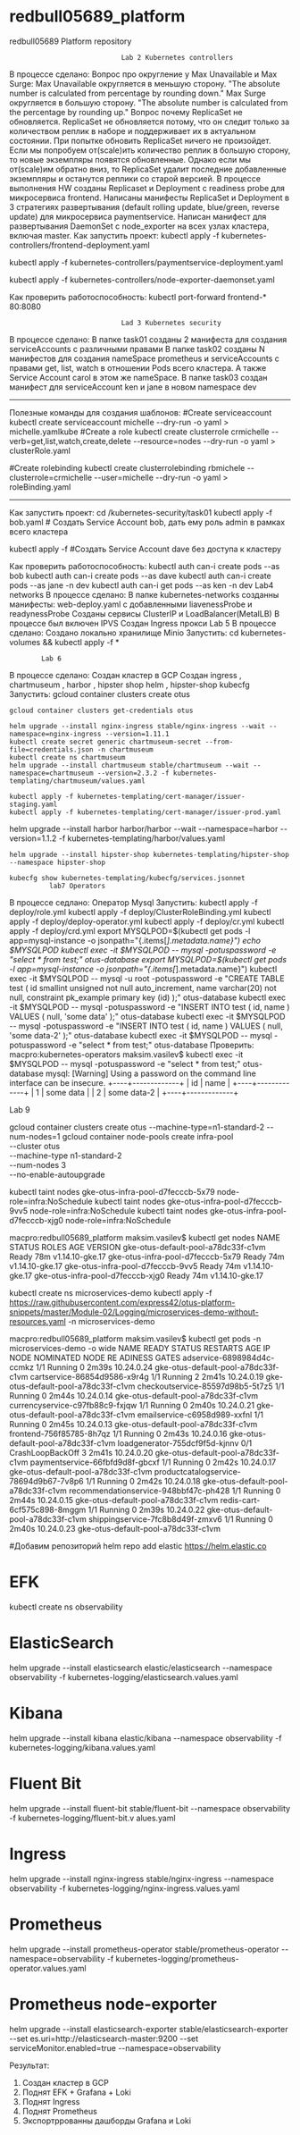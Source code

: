 # redbull05689_platform
redbull05689 Platform repository


                                Lab 2 Kubernetes controllers
В процессе сделано:
Вопрос про округление у Max Unavailable и Max Surge:
Max Unavailable округляется в меньшую сторону. "The absolute number is calculated from percentage by rounding down."
Max Surge округляется в большую сторону. "The absolute number is calculated from the percentage by rounding up."
Вопрос почему ReplicaSet не обновляется.
ReplicaSet не обновляется потому, что он следит только за количеством реплик в наборе и поддерживает их в актуальном состоянии.
При попытке обновить ReplicaSet ничего не произойдет. Если мы попробуем от(scale)ить количество реплик в большую сторону, то новые экземпляры появятся обновленные. Однако если мы от(scale)им обратно вниз, то ReplicaSet удалит последние добавленные экземпляры и останутся реплики со старой версией.
В процессе выполнения HW созданы Replicaset и Deployment с readiness probe для микросервиса frontend.
Написаны манифесты ReplicaSet и Deployment в 3 стратегиях развертывания (default rolling update, blue/green, reverse update) для микросервиса paymentservice.
Написан манифест для развертывания DaemonSet с node_exporter на всех узлах кластера, включая master.
Как запустить проект:
kubectl apply -f kubernetes-controllers/frontend-deployment.yaml

kubectl apply -f kubernetes-controllers/paymentservice-deployment.yaml

kubectl apply -f kubernetes-controllers/node-exporter-daemonset.yaml

Как проверить работоспособность:
kubectl port-forward frontend-* 80:8080

                                Lad 3 Kubernetes security

В процессе сделано:
В папке task01 созданы 2 манифеста для создания serviceAccounts  c различными правами
В папке task02 созданы N манифестов для создания  nameSpace prometheus и serviceAccounts  c  правами get, list, watch в отношении Pods всего кластера. А также Service Account carol в этом же nameSpace.
В папке task03 создан манифест для serviceAccount ken и jane в новом namespace dev

-------
Полезные команды для создания шаблонов:
#Create serviceaccount
kubectl create serviceaccount michelle --dry-run -o yaml > michelle.yamlkube
#Create a role
kubectl create clusterrole crmichelle --verb=get,list,watch,create,delete --resource=nodes  --dry-run -o yaml > clusterRole.yaml

#Create rolebinding
kubectl create clusterrolebinding rbmichele --clusterrole=crmichelle --user=michelle  --dry-run -o yaml > roleBinding.yaml


--------

Как запустить проект:
cd /kubernetes-security/task01
kubectl apply -f bob.yaml # Создать Service Account bob, дать ему роль admin в рамках всего
кластера

kubectl apply -f #Создать Service Account dave без доступа к кластеру

Как проверить работоспособность:
kubectl auth can-i create pods --as bob
kubectl auth can-i create pods --as dave
kubectl auth can-i create pods --as jane -n dev
kubectl auth can-i get pods --as ken -n dev
                                    Lab4 networks
В процессе сделано:
В папке kubernetes-networks созданны манифесты:
    web-deploy.yaml с добавленными liavenessProbe и readynessProbe
    Созданы сервисы ClusterIP и LoadBalancer(MetalLB)
    В процессе был включен IPVS
    Создан Ingress прокси
            Lab 5
В процессе сделано:
    Создано локально хранилище Minio
Запустить:
   cd kubernetes-volumes && kubectl apply -f *


   

            Lab 6
В процессе сделано:
    Создан кластер в GCP
    Создан ingress , chartmuseum , harbor , hipster shop helm , hipster-shop kubecfg
Запустить:
    gcloud container clusters create otus 

    gcloud container clusters get-credentials otus

    helm upgrade --install nginx-ingress stable/nginx-ingress --wait --namespace=nginx-ingress --version=1.11.1
    kubectl create secret generic chartmuseum-secret --from-file=credentials.json -n chartmuseum
    kubectl create ns chartmuseum
    helm upgrade --install chartmuseum stable/chartmuseum --wait --namespace=chartmuseum --version=2.3.2 -f kubernetes-templating/chartmuseum/values.yaml
   
    kubectl apply -f kubernetes-templating/cert-manager/issuer-staging.yaml 
    kubectl apply -f kubernetes-templating/cert-manager/issuer-prod.yaml 

   helm upgrade --install harbor harbor/harbor --wait --namespace=harbor --version=1.1.2 -f kubernetes-templating/harbor/values.yaml 

    helm upgrade --install hipster-shop kubernetes-templating/hipster-shop --namespace hipster-shop

    kubecfg show kubernetes-templating/kubecfg/services.jsonnet 
              lab7 Operators
   В процессе седлано:
    Оператор Mysql
   Запустить:
     kubectl apply -f deploy/role.yml 
     kubectl apply -f deploy/ClusterRoleBinding.yml 
     kubectl apply -f deploy/deploy-operator.yml 
     kubectl apply -f deploy/cr.yml
     kubectl apply -f deploy/crd.yml
export MYSQLPOD=$(kubectl get pods -l app=mysql-instance -o jsonpath="{.items[*].metadata.name}")
   echo $MYSQLPOD
    kubectl exec -it $MYSQLPOD -- mysql -potuspassword -e "select * from test;" otus-database
    export MYSQLPOD=$(kubectl get pods -l app=mysql-instance -o jsonpath="{.items[*].metadata.name}")
    kubectl exec -it $MYSQLPOD -- mysql -u root -potuspassword -e "CREATE TABLE test ( id smallint unsigned not null auto_increment, name varchar(20) not null, constraint pk_example primary key (id) );" otus-database
    kubectl exec -it $MYSQLPOD -- mysql -potuspassword -e "INSERT INTO test ( id, name ) VALUES ( null, 'some data' );" otus-database
    kubectl exec -it $MYSQLPOD -- mysql -potuspassword -e "INSERT INTO test ( id, name ) VALUES ( null, 'some data-2' );" otus-database
    kubectl exec -it $MYSQLPOD -- mysql -potuspassword -e "select * from test;" otus-database
    Проверить:
    macpro:kubernetes-operators maksim.vasilev$ kubectl exec -it $MYSQLPOD -- mysql -potuspassword -e "select * from test;" otus-database
mysql: [Warning] Using a password on the command line interface can be insecure.
+----+-------------+
| id | name        |
+----+-------------+
|  1 | some data   |
|  2 | some data-2 |
+----+-------------+

Lab 9

gcloud container clusters create otus --machine-type=n1-standard-2 --num-nodes=1
gcloud container node-pools create infra-pool \
      --cluster otus \
      --machine-type n1-standard-2 \
      --num-nodes 3 \
      --no-enable-autoupgrade

kubectl taint nodes gke-otus-infra-pool-d7fecccb-5x79 node-role=infra:NoSchedule
kubectl taint nodes gke-otus-infra-pool-d7fecccb-9vv5 node-role=infra:NoSchedule
kubectl taint nodes gke-otus-infra-pool-d7fecccb-xjg0 node-role=infra:NoSchedule

macpro:redbull05689_platform maksim.vasilev$ kubectl get nodes
NAME                                  STATUS   ROLES    AGE   VERSION
gke-otus-default-pool-a78dc33f-c1vm   Ready    <none>   78m   v1.14.10-gke.17
gke-otus-infra-pool-d7fecccb-5x79     Ready    <none>   74m   v1.14.10-gke.17
gke-otus-infra-pool-d7fecccb-9vv5     Ready    <none>   74m   v1.14.10-gke.17
gke-otus-infra-pool-d7fecccb-xjg0     Ready    <none>   74m   v1.14.10-gke.17

kubectl create ns microservices-demo
kubectl apply -f https://raw.githubusercontent.com/express42/otus-platform-snippets/master/Module-02/Logging/microservices-demo-without-resources.yaml -n microservices-demo


macpro:redbull05689_platform maksim.vasilev$ kubectl get pods -n microservices-demo -o wide
NAME                                     READY   STATUS             RESTARTS   AGE     IP           NODE                                  NOMINATED NODE   RE
ADINESS GATES
adservice-6898984d4c-ccmkz               1/1     Running            0          2m39s   10.24.0.24   gke-otus-default-pool-a78dc33f-c1vm   <none>           <n
one>
cartservice-86854d9586-x9r4g             1/1     Running            2          2m41s   10.24.0.19   gke-otus-default-pool-a78dc33f-c1vm   <none>           <n
one>
checkoutservice-85597d98b5-5t7z5         1/1     Running            0          2m44s   10.24.0.14   gke-otus-default-pool-a78dc33f-c1vm   <none>           <n
one>
currencyservice-c97fb88c9-fxjqw          1/1     Running            0          2m40s   10.24.0.21   gke-otus-default-pool-a78dc33f-c1vm   <none>           <n
one>
emailservice-c6958d989-xxfnl             1/1     Running            0          2m45s   10.24.0.13   gke-otus-default-pool-a78dc33f-c1vm   <none>           <n
one>
frontend-756f85785-8h7qz                 1/1     Running            0          2m43s   10.24.0.16   gke-otus-default-pool-a78dc33f-c1vm   <none>           <n
one>
loadgenerator-755dcf9f5d-kjnnv           0/1     CrashLoopBackOff   3          2m41s   10.24.0.20   gke-otus-default-pool-a78dc33f-c1vm   <none>           <n
one>
paymentservice-66fbfd9d8f-gbcxf          1/1     Running            0          2m42s   10.24.0.17   gke-otus-default-pool-a78dc33f-c1vm   <none>           <n
one>
productcatalogservice-78694d9b67-7v8p6   1/1     Running            0          2m42s   10.24.0.18   gke-otus-default-pool-a78dc33f-c1vm   <none>           <n
one>
recommendationservice-948bbf47c-ph428    1/1     Running            0          2m44s   10.24.0.15   gke-otus-default-pool-a78dc33f-c1vm   <none>           <n
one>
redis-cart-6cf575c898-8mggm              1/1     Running            0          2m39s   10.24.0.22   gke-otus-default-pool-a78dc33f-c1vm   <none>           <n
one>
shippingservice-7fc8b8d49f-zmxv6         1/1     Running            0          2m40s   10.24.0.23   gke-otus-default-pool-a78dc33f-c1vm   <none>           <n
one>

#Добавим репозиторий
helm repo add elastic https://helm.elastic.co

# EFK
kubectl create ns observability
# ElasticSearch
helm upgrade --install elasticsearch elastic/elasticsearch --namespace observability -f kubernetes-logging/elasticsearch.values.yaml
# Kibana
helm upgrade --install kibana elastic/kibana --namespace observability -f kubernetes-logging/kibana.values.yaml
# Fluent Bit
helm upgrade --install fluent-bit stable/fluent-bit --namespace observability -f kubernetes-logging/fluent-bit.v
alues.yaml

# Ingress
helm upgrade --install nginx-ingress stable/nginx-ingress --namespace observability -f kubernetes-logging/nginx-ingress.values.yaml

# Prometheus
helm upgrade --install prometheus-operator stable/prometheus-operator --namespace=observability -f kubernetes-logging/prometheus-operator.values.yaml

# Prometheus node-exporter
helm upgrade --install elasticsearch-exporter stable/elasticsearch-exporter --set es.uri=http://elasticsearch-master:9200 --set serviceMonitor.enabled=true --namespace=observability

Результат:
1) Создан кластер в GCP
2) Поднят EFK + Grafana + Loki
3) Поднят Ingress
4) Поднят Prometheus
5) Экспортррованны дашборды Grafana и Loki

